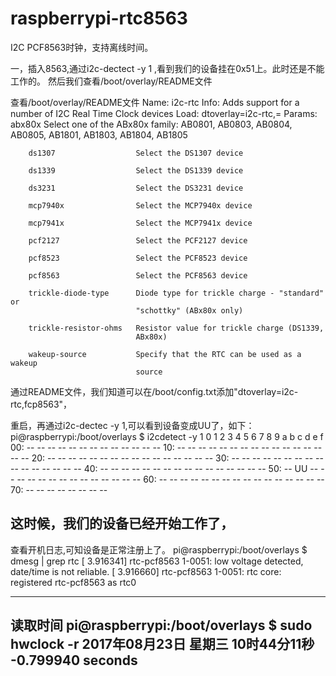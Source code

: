 # raspberrypi-rtc8563
I2C PCF8563时钟，支持离线时间。

一，插入8563,通过i2c-dectect -y 1 ,看到我们的设备挂在0x51上。此时还是不能工作的。 然后我们查看/boot/overlay/README文件

查看/boot/overlay/README文件
Name:   i2c-rtc
Info:   Adds support for a number of I2C Real Time Clock devices
Load:   dtoverlay=i2c-rtc,<param>=<val>
Params: abx80x                  Select one of the ABx80x family:
                                  AB0801, AB0803, AB0804, AB0805,
                                  AB1801, AB1803, AB1804, AB1805
 
 		ds1307                  Select the DS1307 device
 
        ds1339                  Select the DS1339 device

        ds3231                  Select the DS3231 device

        mcp7940x                Select the MCP7940x device

        mcp7941x                Select the MCP7941x device

        pcf2127                 Select the PCF2127 device

        pcf8523                 Select the PCF8523 device

        pcf8563                 Select the PCF8563 device

        trickle-diode-type      Diode type for trickle charge - "standard" or
                                "schottky" (ABx80x only)

        trickle-resistor-ohms   Resistor value for trickle charge (DS1339,
                                ABx80x)

        wakeup-source           Specify that the RTC can be used as a wakeup
                                source                       
通过README文件，我们知道可以在/boot/config.txt添加"dtoverlay=i2c-rtc,fcp8563"，

重启，再通过i2c-dectec -y 1,可以看到设备变成UU了，如下：
pi@raspberrypi:/boot/overlays $ i2cdetect -y 1
     0  1  2  3  4  5  6  7  8  9  a  b  c  d  e  f
00:          -- -- -- -- -- -- -- -- -- -- -- -- -- 
10: -- -- -- -- -- -- -- -- -- -- -- -- -- -- -- -- 
20: -- -- -- -- -- -- -- -- -- -- -- -- -- -- -- -- 
30: -- -- -- -- -- -- -- -- -- -- -- -- -- -- -- -- 
40: -- -- -- -- -- -- -- -- -- -- -- -- -- -- -- -- 
50: -- UU -- -- -- -- -- -- -- -- -- -- -- -- -- -- 
60: -- -- -- -- -- -- -- -- -- -- -- -- -- -- -- -- 
70: -- -- -- -- -- -- -- --                         

这时候，我们的设备已经开始工作了，
----------------------------------------------------------------------------
查看开机日志,可知设备是正常注册上了。
pi@raspberrypi:/boot/overlays $ dmesg | grep rtc
[    3.916341] rtc-pcf8563 1-0051: low voltage detected, date/time is not reliable.
[    3.916660] rtc-pcf8563 1-0051: rtc core: registered rtc-pcf8563 as rtc0

----------------------------------------------------------------------------
读取时间
pi@raspberrypi:/boot/overlays $ sudo hwclock -r
2017年08月23日 星期三 10时44分11秒  -0.799940 seconds
---------------------------------------------------------------------------
